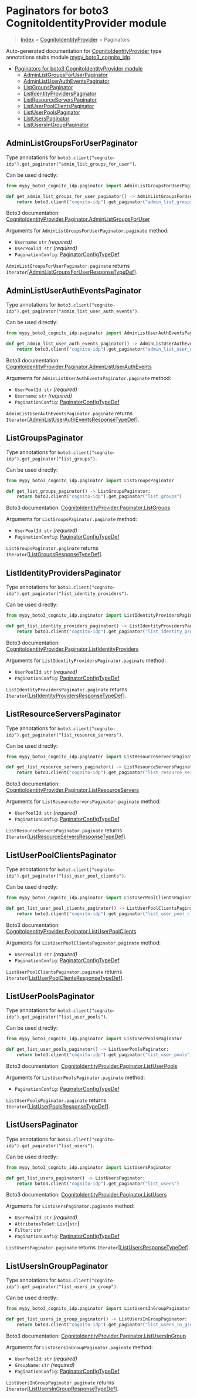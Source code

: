 # Paginators for boto3 CognitoIdentityProvider module

> [Index](..) > [CognitoIdentityProvider](.) > Paginators

Auto-generated documentation for
[CognitoIdentityProvider](https://boto3.amazonaws.com/v1/documentation/api/latest/reference/services/cognito-idp.html#CognitoIdentityProvider)
type annotations stubs module
[mypy_boto3_cognito_idp](https://pypi.org/project/mypy-boto3-cognito-idp/).

- [Paginators for boto3 CognitoIdentityProvider module](#paginators-for-boto3-cognitoidentityprovider-module)
  - [AdminListGroupsForUserPaginator](#adminlistgroupsforuserpaginator)
  - [AdminListUserAuthEventsPaginator](#adminlistuserautheventspaginator)
  - [ListGroupsPaginator](#listgroupspaginator)
  - [ListIdentityProvidersPaginator](#listidentityproviderspaginator)
  - [ListResourceServersPaginator](#listresourceserverspaginator)
  - [ListUserPoolClientsPaginator](#listuserpoolclientspaginator)
  - [ListUserPoolsPaginator](#listuserpoolspaginator)
  - [ListUsersPaginator](#listuserspaginator)
  - [ListUsersInGroupPaginator](#listusersingrouppaginator)

## AdminListGroupsForUserPaginator

Type annotations for
`boto3.client("cognito-idp").get_paginator("admin_list_groups_for_user")`.

Can be used directly:

```python
from mypy_boto3_cognito_idp.paginator import AdminListGroupsForUserPaginator

def get_admin_list_groups_for_user_paginator() -> AdminListGroupsForUserPaginator:
    return boto3.client("cognito-idp").get_paginator("admin_list_groups_for_user")
```

Boto3 documentation:
[CognitoIdentityProvider.Paginator.AdminListGroupsForUser](https://boto3.amazonaws.com/v1/documentation/api/latest/reference/services/cognito-idp.html#CognitoIdentityProvider.Paginator.AdminListGroupsForUser)

Arguments for `AdminListGroupsForUserPaginator.paginate` method:

- `Username`: `str` *(required)*
- `UserPoolId`: `str` *(required)*
- `PaginationConfig`:
  [PaginatorConfigTypeDef](./type_defs.md#paginatorconfigtypedef)

`AdminListGroupsForUserPaginator.paginate` returns
`Iterator`\[[AdminListGroupsForUserResponseTypeDef](./type_defs.md#adminlistgroupsforuserresponsetypedef)\].

## AdminListUserAuthEventsPaginator

Type annotations for
`boto3.client("cognito-idp").get_paginator("admin_list_user_auth_events")`.

Can be used directly:

```python
from mypy_boto3_cognito_idp.paginator import AdminListUserAuthEventsPaginator

def get_admin_list_user_auth_events_paginator() -> AdminListUserAuthEventsPaginator:
    return boto3.client("cognito-idp").get_paginator("admin_list_user_auth_events")
```

Boto3 documentation:
[CognitoIdentityProvider.Paginator.AdminListUserAuthEvents](https://boto3.amazonaws.com/v1/documentation/api/latest/reference/services/cognito-idp.html#CognitoIdentityProvider.Paginator.AdminListUserAuthEvents)

Arguments for `AdminListUserAuthEventsPaginator.paginate` method:

- `UserPoolId`: `str` *(required)*
- `Username`: `str` *(required)*
- `PaginationConfig`:
  [PaginatorConfigTypeDef](./type_defs.md#paginatorconfigtypedef)

`AdminListUserAuthEventsPaginator.paginate` returns
`Iterator`\[[AdminListUserAuthEventsResponseTypeDef](./type_defs.md#adminlistuserautheventsresponsetypedef)\].

## ListGroupsPaginator

Type annotations for
`boto3.client("cognito-idp").get_paginator("list_groups")`.

Can be used directly:

```python
from mypy_boto3_cognito_idp.paginator import ListGroupsPaginator

def get_list_groups_paginator() -> ListGroupsPaginator:
    return boto3.client("cognito-idp").get_paginator("list_groups")
```

Boto3 documentation:
[CognitoIdentityProvider.Paginator.ListGroups](https://boto3.amazonaws.com/v1/documentation/api/latest/reference/services/cognito-idp.html#CognitoIdentityProvider.Paginator.ListGroups)

Arguments for `ListGroupsPaginator.paginate` method:

- `UserPoolId`: `str` *(required)*
- `PaginationConfig`:
  [PaginatorConfigTypeDef](./type_defs.md#paginatorconfigtypedef)

`ListGroupsPaginator.paginate` returns
`Iterator`\[[ListGroupsResponseTypeDef](./type_defs.md#listgroupsresponsetypedef)\].

## ListIdentityProvidersPaginator

Type annotations for
`boto3.client("cognito-idp").get_paginator("list_identity_providers")`.

Can be used directly:

```python
from mypy_boto3_cognito_idp.paginator import ListIdentityProvidersPaginator

def get_list_identity_providers_paginator() -> ListIdentityProvidersPaginator:
    return boto3.client("cognito-idp").get_paginator("list_identity_providers")
```

Boto3 documentation:
[CognitoIdentityProvider.Paginator.ListIdentityProviders](https://boto3.amazonaws.com/v1/documentation/api/latest/reference/services/cognito-idp.html#CognitoIdentityProvider.Paginator.ListIdentityProviders)

Arguments for `ListIdentityProvidersPaginator.paginate` method:

- `UserPoolId`: `str` *(required)*
- `PaginationConfig`:
  [PaginatorConfigTypeDef](./type_defs.md#paginatorconfigtypedef)

`ListIdentityProvidersPaginator.paginate` returns
`Iterator`\[[ListIdentityProvidersResponseTypeDef](./type_defs.md#listidentityprovidersresponsetypedef)\].

## ListResourceServersPaginator

Type annotations for
`boto3.client("cognito-idp").get_paginator("list_resource_servers")`.

Can be used directly:

```python
from mypy_boto3_cognito_idp.paginator import ListResourceServersPaginator

def get_list_resource_servers_paginator() -> ListResourceServersPaginator:
    return boto3.client("cognito-idp").get_paginator("list_resource_servers")
```

Boto3 documentation:
[CognitoIdentityProvider.Paginator.ListResourceServers](https://boto3.amazonaws.com/v1/documentation/api/latest/reference/services/cognito-idp.html#CognitoIdentityProvider.Paginator.ListResourceServers)

Arguments for `ListResourceServersPaginator.paginate` method:

- `UserPoolId`: `str` *(required)*
- `PaginationConfig`:
  [PaginatorConfigTypeDef](./type_defs.md#paginatorconfigtypedef)

`ListResourceServersPaginator.paginate` returns
`Iterator`\[[ListResourceServersResponseTypeDef](./type_defs.md#listresourceserversresponsetypedef)\].

## ListUserPoolClientsPaginator

Type annotations for
`boto3.client("cognito-idp").get_paginator("list_user_pool_clients")`.

Can be used directly:

```python
from mypy_boto3_cognito_idp.paginator import ListUserPoolClientsPaginator

def get_list_user_pool_clients_paginator() -> ListUserPoolClientsPaginator:
    return boto3.client("cognito-idp").get_paginator("list_user_pool_clients")
```

Boto3 documentation:
[CognitoIdentityProvider.Paginator.ListUserPoolClients](https://boto3.amazonaws.com/v1/documentation/api/latest/reference/services/cognito-idp.html#CognitoIdentityProvider.Paginator.ListUserPoolClients)

Arguments for `ListUserPoolClientsPaginator.paginate` method:

- `UserPoolId`: `str` *(required)*
- `PaginationConfig`:
  [PaginatorConfigTypeDef](./type_defs.md#paginatorconfigtypedef)

`ListUserPoolClientsPaginator.paginate` returns
`Iterator`\[[ListUserPoolClientsResponseTypeDef](./type_defs.md#listuserpoolclientsresponsetypedef)\].

## ListUserPoolsPaginator

Type annotations for
`boto3.client("cognito-idp").get_paginator("list_user_pools")`.

Can be used directly:

```python
from mypy_boto3_cognito_idp.paginator import ListUserPoolsPaginator

def get_list_user_pools_paginator() -> ListUserPoolsPaginator:
    return boto3.client("cognito-idp").get_paginator("list_user_pools")
```

Boto3 documentation:
[CognitoIdentityProvider.Paginator.ListUserPools](https://boto3.amazonaws.com/v1/documentation/api/latest/reference/services/cognito-idp.html#CognitoIdentityProvider.Paginator.ListUserPools)

Arguments for `ListUserPoolsPaginator.paginate` method:

- `PaginationConfig`:
  [PaginatorConfigTypeDef](./type_defs.md#paginatorconfigtypedef)

`ListUserPoolsPaginator.paginate` returns
`Iterator`\[[ListUserPoolsResponseTypeDef](./type_defs.md#listuserpoolsresponsetypedef)\].

## ListUsersPaginator

Type annotations for `boto3.client("cognito-idp").get_paginator("list_users")`.

Can be used directly:

```python
from mypy_boto3_cognito_idp.paginator import ListUsersPaginator

def get_list_users_paginator() -> ListUsersPaginator:
    return boto3.client("cognito-idp").get_paginator("list_users")
```

Boto3 documentation:
[CognitoIdentityProvider.Paginator.ListUsers](https://boto3.amazonaws.com/v1/documentation/api/latest/reference/services/cognito-idp.html#CognitoIdentityProvider.Paginator.ListUsers)

Arguments for `ListUsersPaginator.paginate` method:

- `UserPoolId`: `str` *(required)*
- `AttributesToGet`: `List`\[`str`\]
- `Filter`: `str`
- `PaginationConfig`:
  [PaginatorConfigTypeDef](./type_defs.md#paginatorconfigtypedef)

`ListUsersPaginator.paginate` returns
`Iterator`\[[ListUsersResponseTypeDef](./type_defs.md#listusersresponsetypedef)\].

## ListUsersInGroupPaginator

Type annotations for
`boto3.client("cognito-idp").get_paginator("list_users_in_group")`.

Can be used directly:

```python
from mypy_boto3_cognito_idp.paginator import ListUsersInGroupPaginator

def get_list_users_in_group_paginator() -> ListUsersInGroupPaginator:
    return boto3.client("cognito-idp").get_paginator("list_users_in_group")
```

Boto3 documentation:
[CognitoIdentityProvider.Paginator.ListUsersInGroup](https://boto3.amazonaws.com/v1/documentation/api/latest/reference/services/cognito-idp.html#CognitoIdentityProvider.Paginator.ListUsersInGroup)

Arguments for `ListUsersInGroupPaginator.paginate` method:

- `UserPoolId`: `str` *(required)*
- `GroupName`: `str` *(required)*
- `PaginationConfig`:
  [PaginatorConfigTypeDef](./type_defs.md#paginatorconfigtypedef)

`ListUsersInGroupPaginator.paginate` returns
`Iterator`\[[ListUsersInGroupResponseTypeDef](./type_defs.md#listusersingroupresponsetypedef)\].
